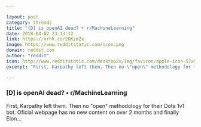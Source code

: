 ```yaml
---

layout: post
category: threads
title: "[D] is openAI dead? • r/MachineLearning"
date: 2018-04-02 23:13:12
link: https://vrhk.co/2GKzmZx
image: https://www.redditstatic.com/icon.png
domain: reddit.com
author: "reddit"
icon: http://www.redditstatic.com/desktop2x/img/favicon/apple-icon-57x57.png
excerpt: "First, Karpathy left them. Then no \"open\" methodology for their Dota 1v1 bot. Oficial webpage has no new content on over 2 months and finally Elon..."

---
```


### [D] is openAI dead? • r/MachineLearning

First, Karpathy left them. Then no "open" methodology for their Dota 1v1 bot. Oficial webpage has no new content on over 2 months and finally Elon...